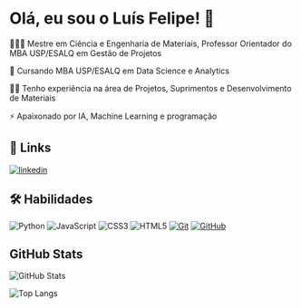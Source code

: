 
# Olá, eu sou o Luís Felipe! 👋


🧑🏼‍🎓 Mestre em Ciência e Engenharia de Materiais, Professor Orientador do MBA USP/ESALQ em Gestão de Projetos

🧠 Cursando MBA USP/ESALQ em Data Science e Analytics

👩‍💻 Tenho experiência na área de Projetos, Suprimentos e Desenvolvimento de Materiais

⚡️ Apaixonado por IA, Machine Learning e programação



## 🔗 Links

[![linkedin](https://img.shields.io/badge/linkedin-0A66C2?style=for-the-badge&logo=linkedin&logoColor=white)](https://www.linkedin.com/in/luís-felipe-vendramim-17b67736/)


## 🛠 Habilidades

![Python](https://img.shields.io/badge/python-3670A0?style=for-the-badge&logo=python&logoColor=ffdd54)
![JavaScript](https://img.shields.io/badge/JavaScript-F7DF1E?style=for-the-badge&logo=javascript&logoColor=black)
![CSS3](https://img.shields.io/badge/CSS3-1572B6?style=for-the-badge&logo=css3&logoColor=white)
![HTML5](https://img.shields.io/badge/HTML-000?style=for-the-badge&logo=html5&logoColor=30A3DC)
[![Git](https://img.shields.io/badge/Git-000?style=for-the-badge&logo=git&logoColor=E94D5F)](https://git-scm.com/doc)
[![GitHub](https://img.shields.io/badge/GitHub-000?style=for-the-badge&logo=github&logoColor=30A3DC)](https://docs.github.com/)

## GitHub Stats
![GitHub Stats](https://github-readme-stats.vercel.app/api?username=luisfelipevendramim&theme=transparent&bg_color=000&border_color=AA42F7&show_icons=true&icon_color=F5DEB3&title_color=1E90FF&text_color=4682B4)

![Top Langs](https://github-readme-stats-git-masterrstaa-rickstaa.vercel.app/api/top-langs/?username=luisfelipevendramim&layout=compact&bg_color=000&border_color=AA42F7&title_color=1E90FF&text_color=F5DEB3)
<!---
luisfelipevendramim/luisfelipevendramim is a ✨ special ✨ repository because its `README.md` (this file) appears on your GitHub profile.
You can click the Preview link to take a look at your changes.
--->
